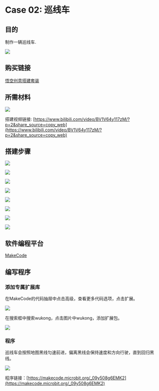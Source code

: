 ﻿# Case 02: 巡线车

## 目的

制作一辆巡线车.

![](https://wiki-media-ef.oss-cn-hongkong.aliyuncs.com//images/case-02-01.png)

## 购买链接

[悟空创意搭建套装](https://item.taobao.com/item.htm?id=649813731275&spm=2015.23436601.0.0)

## 所需材料

![](https://wiki-media-ef.oss-cn-hongkong.aliyuncs.com//images/case-02-02.png)

搭建视频链接:
[https://www.bilibili.com/video/BV1V64y117zM/?p=2&share_source=copy_web](https://www.bilibili.com/video/BV1V64y117zM/?p=2&share_source=copy_web)

## 搭建步骤

![](https://wiki-media-ef.oss-cn-hongkong.aliyuncs.com//images/step-case-02-01.png)

![](https://wiki-media-ef.oss-cn-hongkong.aliyuncs.com//images/step-case-02-02.png)

![](https://wiki-media-ef.oss-cn-hongkong.aliyuncs.com//images/step-case-02-03.png)

![](https://wiki-media-ef.oss-cn-hongkong.aliyuncs.com//images/step-case-02-04.png)

![](https://wiki-media-ef.oss-cn-hongkong.aliyuncs.com//images/step-case-02-05.png)

![](https://wiki-media-ef.oss-cn-hongkong.aliyuncs.com//images/step-case-02-06.png)

![](https://wiki-media-ef.oss-cn-hongkong.aliyuncs.com//images/step-case-02-07.png)

![](https://wiki-media-ef.oss-cn-hongkong.aliyuncs.com//images/step-case-02-08.png)

## 软件编程平台

[MakeCode](https://makecode.microbit.org/)

## 编写程序
### 添加专属扩展库

在MakeCode的代码抽屉中点击高级，查看更多代码选项，点击扩展。

![](https://wiki-media-ef.oss-cn-hongkong.aliyuncs.com//images/case-01-03.png)

在搜索框中搜索wukong，点击图片中wukong，添加扩展包。

![](https://wiki-media-ef.oss-cn-hongkong.aliyuncs.com//images/case-01-04.png)


### 程序

巡线车会按照地图黑线匀速前进，偏离黑线会保持速度和方向行驶，直到回归黑线。

![](https://wiki-media-ef.oss-cn-hongkong.aliyuncs.com//images/case-01-05.png)

程序链接：[https://makecode.microbit.org/_09y508g6EMK2](https://makecode.microbit.org/_09y508g6EMK2)
